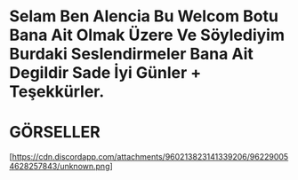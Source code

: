 # Selam Ben Alencia Bu Welcom Botu Bana Ait Olmak Üzere Ve Söylediyim Burdaki Seslendirmeler Bana Ait Degildir Sade İyi Günler + Teşekkürler.
# GÖRSELLER
[https://cdn.discordapp.com/attachments/960213823141339206/962290054628257843/unknown.png]
